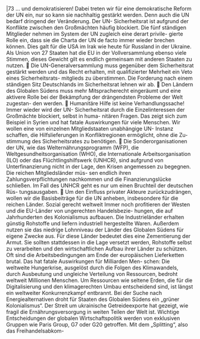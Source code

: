|73 
… und demokratisieren! 
Dabei treten wir für eine demokratische Reform der UN ein, nur so kann sie nachhaltig 
gestärkt werden. Denn auch die UN bedarf dringend der Veränderung. Der UN-
Sicherheitsrat ist aufgrund der Konflikte zwischen den Großmächten häufig blockiert. 
Die fünf ständigen Mitglieder nehmen im System der UN zugleich eine derart privile-
gierte Rolle ein, dass sie die Charta der UN de facto immer wieder brechen können. 
Dies galt für die USA im Irak wie heute für Russland in der Ukraine. Als Union von 27 
Staaten hat die EU in der Vollversammlung ebenso viele Stimmen, dieses Gewicht gilt 
es endlich gemeinsam mit anderen Staaten zu nutzen. 
 Die UN-Generalversammlung muss gegenüber dem Sicherheitsrat gestärkt werden 
und das Recht erhalten, mit qualifizierter Mehrheit ein Veto eines Sicherheitsrats-
mitglieds zu überstimmen. Die Forderung nach einem ständigen Sitz Deutschlands 
im Sicherheitsrat lehnen wir ab. 
 Den Ländern des Globalen Südens muss mehr Mitspracherecht eingeräumt und eine 
aktivere Rolle bei der Bekämpfung der drängendsten Probleme der Welt zugestan-
den werden. 
 Humanitäre Hilfe ist keine Verhandlungssache! Immer wieder wird der UN-
Sicherheitsrat durch die Einzelinteressen der Großmächte blockiert, selbst in huma-
nitären Fragen. Das zeigt sich zum Beispiel in Syrien und hat fatale Auswirkungen 
für viele Menschen. Wir wollen eine von einzelnen Mitgliedstaaten unabhängige UN-
Instanz schaffen, die Hilfslieferungen in Konfliktregionen ermöglicht, ohne die Zu-
stimmung des Sicherheitsrates zu benötigen. 
 Die Sonderorganisationen der UN, wie das Welternährungsprogramm (WFP), die 
Weltgesundheitsorganisation (WHO), die Internationale Arbeitsorganisation (ILO) 
oder das Flüchtlingshilfswerk (UNHCR), sind aufgrund von Unterfinanzierung nicht 
in der Lage, den Krisen angemessen zu begegnen. Die reichen Mitgliedsländer müs-
sen endlich ihren Zahlungsverpflichtungen nachkommen und die Finanzierungslücke 
schließen. Im Fall des UNHCR geht es nur um einen Bruchteil der deutschen Rüs-
tungsausgaben. 
 Um den Einfluss privater Akteure zurückzudrängen, wollen wir die Basisbeiträge für 
die UN anheben, insbesondere für die reichen Länder. 
Sozial gerecht weltweit 
Immer noch profitieren der Westen und die EU-Länder von ungerechten Handelsbezie-
hungen, die auf Jahrhunderten des Kolonialismus aufbauen. Die Industrieländer 
erhalten günstig Rohstoffe und liefern industriell hergestellte Waren. Außerdem nutzen 
sie das niedrige Lohnniveau der Länder des Globalen Südens für eigene Zwecke aus. 
Für diese Länder bedeutet dies eine Zementierung der Armut. Sie sollten stattdessen 
in die Lage versetzt werden, Rohstoffe selbst zu verarbeiten und den wirtschaftlichen 
Aufbau ihrer Länder zu schützen. Oft sind die Arbeitsbedingungen am Ende der 
europäischen Lieferketten brutal. Das hat fatale Auswirkungen für Milliarden Men-
schen: Die weltweite Hungerkrise, ausgelöst durch die Folgen des Klimawandels, durch 
Ausbeutung und ungleiche Verteilung von Ressourcen, bedroht weltweit Millionen 
Menschen. Um Ressourcen wie seltene Erden, die für die Digitalisierung und den 
klimagerechten Umbau entscheidend sind, ist längst ein weltweiter Konkurrenzkampf 
entbrannt. Bei der Suche nach Energiealternativen droht für Staaten des Globalen 
Südens ein „grüner Kolonialismus“. Der Streit um ukrainische Getreideexporte hat 
gezeigt, wie fragil die Ernährungsversorgung in weiten Teilen der Welt ist. Wichtige 
Entscheidungen der globalen Wirtschaftspolitik werden von exklusiven Gruppen wie 
Paris Group, G7 oder G20 getroffen. Mit dem „Splitting“, also das Freihandelsabkom-
